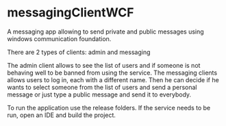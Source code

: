 # messagingClientWCF
A messaging app allowing to send private and public messages using windows communication foundation.

There are 2 types of clients: admin and messaging

The admin client allows to see the list of users and if someone is not behaving well to be banned from using the service.
The messaging clients allows users to log in, each with a different name. Then he can decide if he wants to select someone
from the list of users and send a personal message or just type a public message and send it to everybody.

To run the application use the release folders. If the service needs to be run, open an IDE and build the project.
